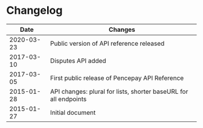 # Changelog

Date       | Changes
---------- | ----------------
2020-03-23 | Public version of API reference released 
2017-03-10 | Disputes API added
2017-03-05 | First public release of Pencepay API Reference
2015-01-28 | API changes: plural for lists, shorter baseURL for all endpoints
2015-01-27 | Initial document

